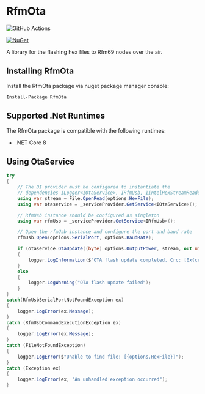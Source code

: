 # RfmOta

![GitHub Actions](https://github.com/DerekGn/RfmOta/actions/workflows/build.yml/badge.svg)

[![NuGet](https://img.shields.io/nuget/v/RfmOta.svg?style=flat-square)](https://www.nuget.org/packages/RfmOta/)

A library for the flashing hex files to Rfm69 nodes over the air.

## Installing RfmOta

Install the RfmOta package via nuget package manager console:

```
Install-Package RfmOta
```

## Supported .Net Runtimes

The RfmOta package is compatible with the following runtimes:

* .NET Core 8

## Using OtaService

``` csharp
try
{
    // The DI provider must be configured to instantiate the 
    // dependencies ILogger<IOtaService>, IRfmUsb, IIntelHexStreamReaderFactory
    using var stream = File.OpenRead(options.HexFile);
    using var otaservice = _serviceProvider.GetService<IOtaService>();

    // RfmUsb instance should be configured as singleton
    using var rfmUsb = _serviceProvider.GetService<IRfmUsb>();

    // Open the rfmUsb instance and configure the port and baud rate
    rfmUsb.Open(options.SerialPort, options.BaudRate);

    if (otaservice.OtaUpdate((byte) options.OutputPower, stream, out uint crc))
    {
        logger.LogInformation($"OTA flash update completed. Crc: [0x{crc:X}]");
    }
    else
    {
        logger.LogWarning("OTA flash update failed");
    }
}
catch(RfmUsbSerialPortNotFoundException ex)
{
    logger.LogError(ex.Message);
}
catch (RfmUsbCommandExecutionException ex)
{
    logger.LogError(ex.Message);
}
catch (FileNotFoundException)
{
    logger.LogError($"Unable to find file: [{options.HexFile}]");
}
catch (Exception ex)
{
    logger.LogError(ex, "An unhandled exception occurred");
}
```
